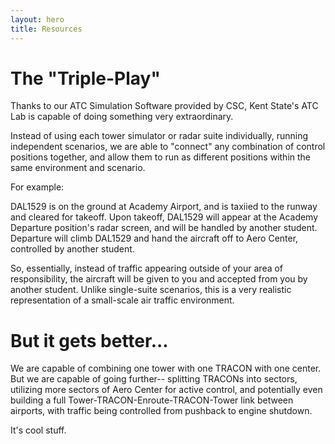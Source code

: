```yaml
---
layout: hero
title: Resources
---
```

# The "Triple-Play"
 
Thanks to our ATC Simulation Software provided by CSC, Kent State's ATC Lab is capable of doing something very extraordinary.

Instead of using each tower simulator or radar suite individually, running independent scenarios, we are able to "connect" any combination of control positions together, and allow them to run as different positions within the same environment and scenario.

For example:

DAL1529 is on the ground at Academy Airport, and is taxiied to the runway and cleared for takeoff.
Upon takeoff, DAL1529 will appear at the Academy Departure position's radar screen, and will be handled by another student.
Departure will climb DAL1529 and hand the aircraft off to Aero Center, controlled by another student.

So, essentially, instead of traffic appearing outside of your area of responsibility, the aircraft will be given to you and accepted from you by another student. Unlike single-suite scenarios, this is a very realistic representation of a small-scale air traffic environment.

# But it gets better...

We are capable of combining one tower with one TRACON with one center. But we are capable of going further-- splitting TRACONs into sectors, utilizing more sectors of Aero Center for active control, and potentially even building a full Tower-TRACON-Enroute-TRACON-Tower link between airports, with traffic being controlled from pushback to engine shutdown.

It's cool stuff.